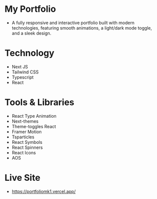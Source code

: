 # My Portfolio

- A fully responsive and interactive portfolio built with modern technologies, featuring smooth animations, a light/dark mode toggle, and a sleek design.

# Technology
- Next JS
- Tailwind CSS
- Typescript
- React

# Tools & Libraries
- React Type Animation
- Next-themes
- Theme-toggles React
- Framer Motion
- Tsparticles
- React Symbols
- React Spinners
- React Icons
- AOS

# Live Site
- https://portfoliomk1.vercel.app/


